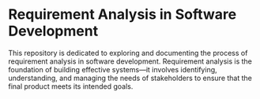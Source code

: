 # Requirement Analysis in Software Development

This repository is dedicated to exploring and documenting the process of requirement analysis in software development. Requirement analysis is the foundation of building effective systems—it involves identifying, understanding, and managing the needs of stakeholders to ensure that the final product meets its intended goals.
